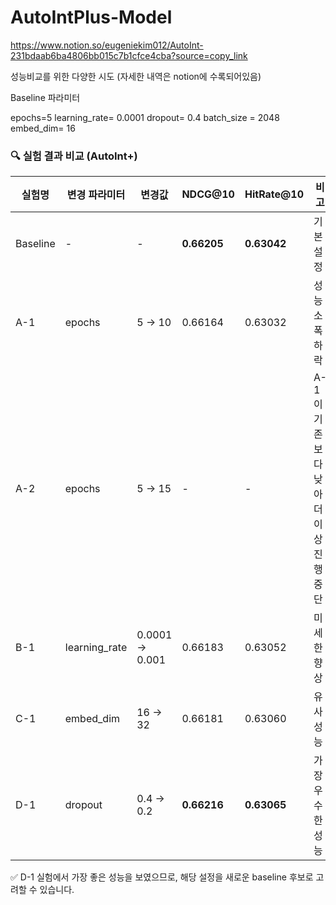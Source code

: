 # AutoIntPlus-Model

https://www.notion.so/eugeniekim012/AutoInt-231bdaab6ba4806bb015c7b1cfce4cba?source=copy_link

성능비교를 위한 다양한 시도 (자세한 내역은 notion에 수록되어있음)

Baseline 파라미터

epochs=5
learning_rate= 0.0001
dropout= 0.4
batch_size = 2048
embed_dim= 16

### 🔍 실험 결과 비교 (AutoInt+)

| 실험명 | 변경 파라미터 | 변경값 | NDCG@10 | HitRate@10 | 비고 |
|--------|----------------|--------|---------|-------------|------|
| Baseline | - | - | **0.66205** | **0.63042** | 기본 설정 |
| A-1 | epochs | 5 → 10 | 0.66164 | 0.63032 | 성능 소폭 하락 |
| A-2 | epochs | 5 → 15 | - | - | A-1이 기존보다 낮아 더이상 진행 중단 |
| B-1 | learning_rate | 0.0001 → 0.001 | 0.66183 | 0.63052 | 미세한 향상 |
| C-1 | embed_dim | 16 → 32 | 0.66181 | 0.63060 | 유사 성능 |
| D-1 | dropout | 0.4 → 0.2 | **0.66216** | **0.63065** | 가장 우수한 성능 |

✅ D-1 실험에서 가장 좋은 성능을 보였으므로, 해당 설정을 새로운 baseline 후보로 고려할 수 있습니다.
